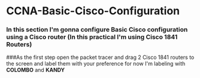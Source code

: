 # **CCNA-Basic-Cisco-Configuration**
### In this section I'm gonna configure Basic Cisco configuration using a Cisco router (In this practical I'm using Cisco 1841 Routers)

###As the first step open the packet tracer and drag  2 Cisco 1841 routers to the screen and label them with your preference 
for now I'm labeling with **COLOMBO** and **KANDY**
